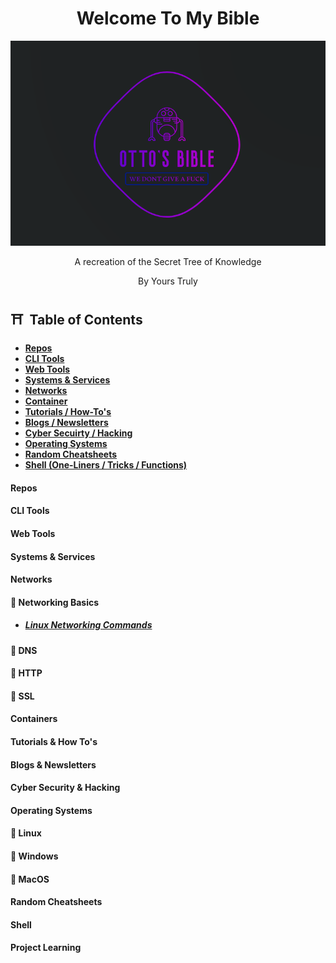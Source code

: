 <p align="center">
    <h1 align = "center">Welcome To My Bible</h1>
    <img src = 'assets/ottos-bible-logo.png' />  
</p>

<p align="center">A recreation of the Secret Tree of Knowledge</p>
<p align = "center">By Yours Truly</p>

## ⛩️ &nbsp;Table of Contents

- **[Repos]()**
- **[CLI Tools]()**
- **[Web Tools]()**
- **[Systems & Services]()**
- **[Networks]()**
- **[Container]()**
- **[Tutorials / How-To's]()**
- **[Blogs / Newsletters]()**
- **[Cyber Secuirty / Hacking]()**
- **[Operating Systems]()**
- **[Random Cheatsheets]()**
- **[Shell (One-Liners / Tricks / Functions)]()**

#### Repos

#### CLI Tools

#### Web Tools

#### Systems & Services

#### Networks

#### 🏯 Networking Basics

- ##### [Linux Networking Commands](https://github.com/ottojonas/ottos-bible/blob/main/networks/linux-networking-commands.md)

#### 🏯 DNS

#### 🏯 HTTP

#### 🏯 SSL

#### Containers

#### Tutorials & How To's

#### Blogs & Newsletters

#### Cyber Security & Hacking

#### Operating Systems

#### 🏯 Linux

#### 🏯 Windows

#### 🏯 MacOS

#### Random Cheatsheets

#### Shell

#### Project Learning
